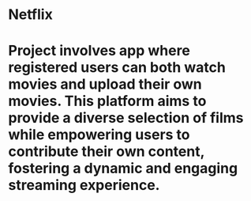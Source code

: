 # Netflix

# Project involves app where registered users can both watch movies and upload their own movies. This platform aims to provide a diverse selection of films while empowering users to contribute their own content, fostering a dynamic and engaging streaming experience.

